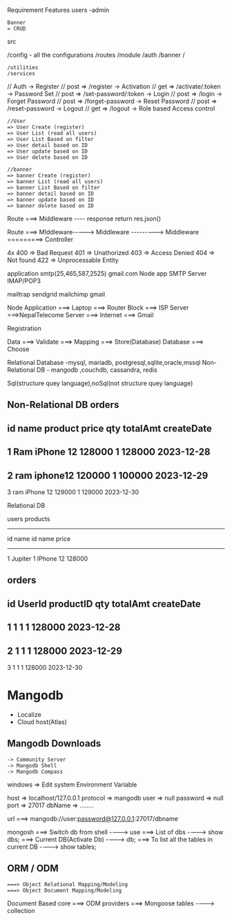 
Requirement
Features
users
-admin

    Banner 
    = CRUD

src

/config - all the configurations
/routes
/module
    /auth
    /banner
    /


    /utilities
    /services




// Auth
    -> Register             // post => /register
    -> Activation           // get => /activate/:token
    -> Password Set         // post => /set-password/:token
    -> Login                // post => /login 
    -> Forget Password      // post => /forget-password
    -> Reset Password       // post => /reset-password
    -> Logout               // get => /logout
    -> Role based Access control

    //User 
    => User Create (register)
    => User List (read all users)
    => User List Based on filter
    => User detail based on ID
    => User update based on ID
    => User delete based on ID

    //banner 
    => banner Create (register)
    => banner List (read all users)
    => banner List Based on filter
    => banner detail based on ID
    => banner update based on ID
    => banner delete based on ID


Route ===> Middleware 
        ---- response return
        res.json()


Route ===> MIddleware-----> Middleware ---------> Middleware =========> Controller


4x 
400 => Bad Request
401 => Unathorized
403 => Access Denied
404 => Not found
422 => Unprocessable Entity



application                                         smtp(25,465,587,2525)                gmail.com
Node app                                            SMTP Server                          IMAP/POP3

mailtrap
sendgrid
mailchimp
gmail


Node Application ===> Laptop ===> Router Block ===> ISP Server ===>NepalTelecome Server ===> Internet ===> Gmail


Registration

Data ===> Validate ===> Mapping ===> Store(Database)
Database ===> Choose

Relational Database
    -mysql, mariadb, postgresql,sqlite,oracle,mssql
Non-Relational DB
    - mangodb ,couchdb, cassandra, redis

Sql(structure quey language),noSql(not structure quey language)

Non-Relational DB
orders
------------------------------------------------------------------------------------------------------------------------
id      name         product        price          qty          totalAmt           createDate 
------------------------------------------------------------------------------------------------------------------------
1        Ram         iPhone 12      128000         1              128000            2023-12-28
------------------------------------------------------------------------------------------------------------------------
2        ram         iphone12       120000         1              100000            2023-12-29
------------------------------------------------------------------------------------------------------------------------
3        ram         iPhone 12      129000         1              129000            2023-12-30



Relational DB

users                                           products
----------------                                -------------------------  
id      name                                    id      name       price
--------------                                  ---------------------------
1       Jupiter                                 1       IPhone 12   128000    

orders
------------------------------------------------------------------------------------------------------------------------
id      UserId         productID           qty          totalAmt           createDate 
------------------------------------------------------------------------------------------------------------------------
1        1                   1             1              128000            2023-12-28
------------------------------------------------------------------------------------------------------------------------
2        1                    1             1               128000              2023-12-29
------------------------------------------------------------------------------------------------------------------------
3        1                    1             1              128000              2023-12-30


# Mangodb
- Localize
- Cloud host(Atlas)

## Mangodb Downloads
    -> Community Server
    -> Mangodb Shell
    -> Mangodb Compass


windows => Edit system Environment Variable

host => localhost/127.0.0.1
protocol => mangodb
user => null
password => null
port => 27017
dbName => ........

url ===> mangodb://user:password@127.0.0.1:27017/dbname

mongosh
===> Switch db from shell
    ----> use <dbname>
===> List of dbs
    ----> show dbs;
===> Current DB(Activate Db)
    ----> db;
===> To list all the tables in current DB
    ----> show tables;




## ORM / ODM
    ===> Object Relational Mapping/Modeling
    ===> Object Document Mapping/Modeling


Document Based
core ===> ODM providers ===> Mongoose
tables ----> collection